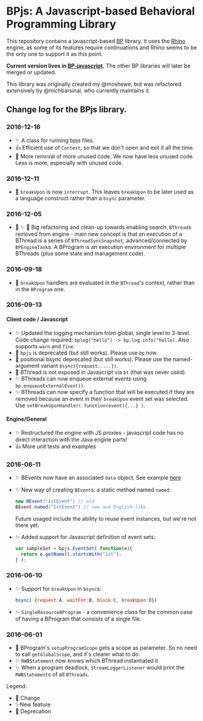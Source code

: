 # BPjs: A Javascript-based Behavioral Programming Library

This repository contains a javascript-based [BP](www.b-prog.org) library. It uses the [Rhino](https://developer.mozilla.org/en-US/docs/Mozilla/Projects/Rhino) engine, as some of its features require continuations and Rhino seems to be the only one to support it as this point.

**Current version lives in [BP-javascript](BP-javascript).** The other BP libraries will later be merged or updated.

This library was originally created my @moshewe, but was refactored extensively by @michbarsinai, who currently maintains it.

## Change log for the BPjs library.

### 2016-12-16
* :sparkles: A class for running bpjs files.
* :thumbsup: Efficient use of `Context`, so that we don't open and exit it all the time.
* :put_litter_in_its_place: More removal of more unused code. We now have less unused code. Less is more, especially with unused code.

### 2016-12-11
* :arrows_counterclockwise: `breakUpon` is now `interrupt`. This leaves `breakUpon` to be later used as a language construct rather than a `bsync` parameter.

### 2016-12-05
* :put_litter_in_its_place: :sparkles: :elephant: Big refactoring and clean-up towards enabling search. `BThread`s removed from engine - main new concept is that an execution of a BThread is a series of `BThreadSyncSnapshot`, advanced/connected by `BPEngineTask`s. A BProgram is an execution environment for multiple BThreads (plus some state and management code).

### 2016-09-18
* :bug: `breakUpon` handlers are evaluated in the `BThread`'s context, rather than in the `BProgram` one.

### 2016-09-13
#### Client code / Javascript
* :sparkles: Updated the logging mechanism from global, single level to 3-level. Code change required: `bplog("hello") -> bp.log.info("hello)`. Also supports `warn` and `fine`.
* :put_litter_in_its_place: `bpjs` is deprecated (but still works). Please use `bp` now.
* :put_litter_in_its_place: positional bsync deprecated (but still works). Please use the named-argument variant `bsync({request:....})`.
* :put_litter_in_its_place: BThread is not exposed in Javascript via `bt` (that was never used).
* :sparkles: BThreads can now enqueue external events using `bp.enqueueExternalEvent()`.
* :sparkles: BThreads can now specify a function that will be executed if they are removed because an event in their `breakUpon` event set was selected. Use `setBreakUponHandler( function(event){...} )`.

#### Engine/General
* :sparkles: Restructured the engine with JS proxies - javascript code has no direct interaction with the Java engine parts!
* :thumbsup: More unit tests and examples



### 2016-06-11
* :sparkles: BEvents now have an associated `data` object. See example [here](BP-javascript/test/bp/examples/eventswithdata/EventsWithData.js)

* :sparkles: New way of creating `BEvent`s: a static method named `named`:

  ````java
  new BEvent("1stEvent") // old
  BEvent.named("1stEvent") // new and English-like.
  ````

  Future usaged include the ability to reuse event instances, but we're not there yet.

* :sparkles: Added support for Javascript definition of event sets:

  ````javascript
  var sampleSet = bpjs.EventSet( function(e){
    return e.getName().startsWith("1st");
  } );
  ````

### 2016-06-10
* :sparkles: Support for `breakUpon` in `bsync`s:

  ````javascript
  bsync( {request:A, waitFor:B, block:C, breakUpon:D})
  ````
* :sparkles: `SingleResourceBProgram` - a convenience class for the common case of having a BProgram that consists of a
    single file.

### 2016-06-01
* :arrows_counterclockwise: BProgram's `setupProgramScope` gets a scope as parameter. So no need to call `getGlobalScope`, and it's clearer what to do.
* :sparkles: `RWBStatement` now knows which BThread instantiated it
* :sparkles: When a program deadlock, `StreamLoggerListener` would print the `RWBStatement`s of all `BThreads`.



Legend:
* :arrows_counterclockwise: Change
* :sparkles:New feature
* :put_litter_in_its_place: Deprecation

